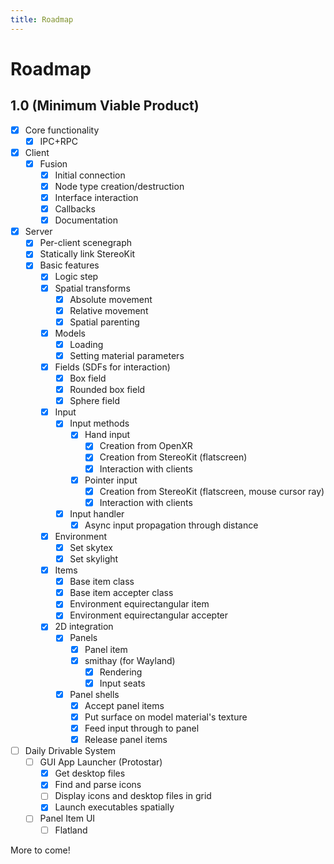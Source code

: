 ```yaml
---
title: Roadmap
---
```


# Roadmap

## 1.0 (Minimum Viable Product)

- [x] Core functionality
  - [x] IPC+RPC
- [x] Client
  - [x] Fusion
    - [x] Initial connection
    - [x] Node type creation/destruction
    - [x] Interface interaction
    - [x] Callbacks
    - [x] Documentation
- [x] Server
  - [x] Per-client scenegraph
  - [x] Statically link StereoKit
  - [x] Basic features
    - [x] Logic step
    - [x] Spatial transforms
      - [x] Absolute movement
      - [x] Relative movement
      - [x] Spatial parenting
    - [x] Models
      - [x] Loading
      - [x] Setting material parameters
    - [x] Fields (SDFs for interaction)
      - [x] Box field
      - [x] Rounded box field
      - [x] Sphere field
    - [x] Input
      - [x] Input methods
        - [x] Hand input
          - [x] Creation from OpenXR
          - [x] Creation from StereoKit (flatscreen)
          - [x] Interaction with clients
        - [x] Pointer input
          - [x] Creation from StereoKit (flatscreen, mouse cursor ray)
          - [x] Interaction with clients
      - [x] Input handler
        - [x] Async input propagation through distance
    - [x] Environment
      - [x] Set skytex
      - [x] Set skylight
    - [x] Items
      - [x] Base item class
      - [x] Base item accepter class
      - [x] Environment equirectangular item
      - [x] Environment equirectangular accepter
    - [x] 2D integration
      - [x] Panels
        - [x] Panel item
        - [x] smithay (for Wayland)
          - [x] Rendering
          - [x] Input seats
      - [x] Panel shells
        - [x] Accept panel items
        - [x] Put surface on model material's texture
        - [x] Feed input through to panel
        - [x] Release panel items
- [ ] Daily Drivable System
  - [ ] GUI App Launcher (Protostar)
    - [x] Get desktop files
    - [x] Find and parse icons
    - [ ] Display icons and desktop files in grid
    - [x] Launch executables spatially
  - [ ] Panel Item UI
    - [ ] Flatland

More to come!
